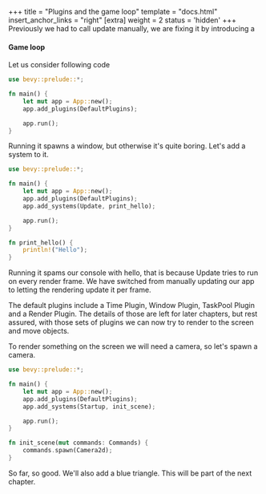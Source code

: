 +++
title = "Plugins and the game loop"
template = "docs.html"
insert_anchor_links = "right"
[extra]
weight = 2
status = 'hidden'
+++
Previously we had to call update manually, we are fixing it by introducing a 
#### Game loop

Let us consider following code
```rust
use bevy::prelude::*;

fn main() {
    let mut app = App::new();
    app.add_plugins(DefaultPlugins);

    app.run();
}
```

Running it spawns a window, but otherwise it's quite boring. Let's add a system to it.
```rust
use bevy::prelude::*;

fn main() {
    let mut app = App::new();
    app.add_plugins(DefaultPlugins);
    app.add_systems(Update, print_hello);

    app.run();
}

fn print_hello() {
    println!("Hello");
}
```
Running it spams our console with hello, that is because Update tries to run on every render frame.
We have switched from manually updating our app to letting the rendering update it per frame.

The default plugins include a Time Plugin, Window Plugin, TaskPool Plugin and a Render Plugin. The details of those are left for later chapters, but rest assured, with those sets of plugins we can now try to render to the screen and move objects.

To render something on the screen we will need a camera, so let's spawn a camera.
```rust
use bevy::prelude::*;

fn main() {
    let mut app = App::new();
    app.add_plugins(DefaultPlugins);
    app.add_systems(Startup, init_scene);

    app.run();
}

fn init_scene(mut commands: Commands) {
    commands.spawn(Camera2d);
}
```
So far, so good. We'll also add a blue triangle.
This will be part of the next chapter.
